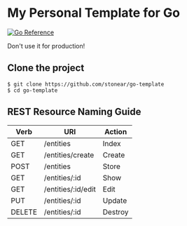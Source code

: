 # My Personal Template for Go

[![Go Reference](https://pkg.go.dev/badge/golang.org/x/example.svg)](https://pkg.go.dev/golang.org/x/example)

Don't use it for production!

## Clone the project

```
$ git clone https://github.com/stonear/go-template
$ cd go-template
```

## REST Resource Naming Guide

Verb | URI | Action
-----|-----|-------
GET | /entities | Index
GET | /entities/create | Create
POST | /entities | Store
GET | /entities/:id | Show
GET | /entities/:id/edit | Edit
PUT | /entities/:id | Update
DELETE | /entities/:id | Destroy